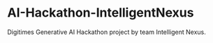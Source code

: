# AI-Hackathon-IntelligentNexus
Digitimes Generative AI Hackathon project by team Intelligent Nexus.
